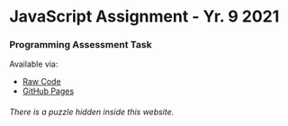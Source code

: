 # JavaScript Assignment - Yr. 9 2021
### Programming Assessment Task
Available via:
* [Raw Code](https://github.com/TurnipGuy30/JavaScript/tree/main/docs)
* [GitHub Pages](https://turnipguy30.github.io/JavaScript)
###### There is a puzzle hidden inside this website.
